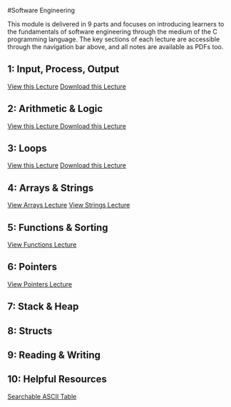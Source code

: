 #Software Engineering

This module is delivered in 9 parts and focuses on introducing learners to the fundamentals of software engineering through the medium of the C programming language. The key sections of each lecture are accessible through the navigation bar above, and all notes are available as PDFs too.

## 1: Input, Process, Output

<a href="#!C1_input_process_output.md" class="btn btn-primary">View this Lecture</a> <a href="01_input_process_output.pdf" class="btn btn-primary" target="_blank">Download this Lecture</a>

## 2: Arithmetic & Logic

<a href="#!C2_arithmetic_logic.md" class="btn btn-primary">View this Lecture</a><a href=""> </a><a href="02_arithmetic_logic.pdf" class="btn btn-primary" target="_blank">Download this Lecture</a>

## 3: Loops

<a href="#!C3_loops.md" class="btn btn-primary">View this Lecture</a> <a href="03_loops.pdf" class="btn btn-primary" target="_blank">Download this Lecture</a>

## 4: Arrays & Strings
<a href="#!C10_arrays.md" class="btn btn-primary">View Arrays Lecture</a> <a href="#!C11_strings.md" class="btn btn-primary">View Strings Lecture</a>

## 5: Functions & Sorting

<a href="#!C12_functions.md" class="btn btn-primary">View Functions Lecture</a>

## 6: Pointers

<a href="#!C6_pointers.md" class="btn btn-primary">View Pointers Lecture</a>

## 7: Stack & Heap

## 8: Structs

## 9: Reading & Writing

## 10: Helpful Resources

<a href="table.html" target="_blank">Searchable ASCII Table</a>